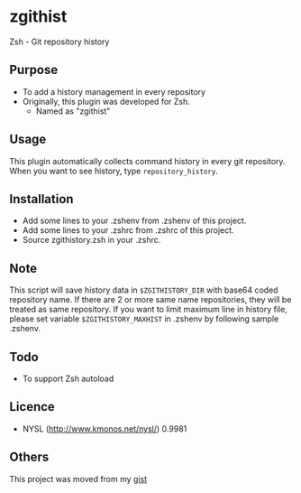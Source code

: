 # zgithist

Zsh - Git repository history

## Purpose

* To add a history management in every repository
* Originally, this plugin was developed for Zsh.
    * Named as "zgithist"

## Usage

This plugin automatically collects command history in every git repository.
When you want to see history, type `repository_history`.

## Installation

* Add some lines to your .zshenv from .zshenv of this project.
* Add some lines to your .zshrc from .zshrc of this project.
* Source zgithistory.zsh in your .zshrc.

## Note

This script will save history data in `$ZGITHISTORY_DIR` with base64 coded repository name. If there are 2 or more same name repositories, they will be treated as same repository.
If you want to limit maximum line in history file, please set variable `$ZGITHISTORY_MAXHIST` in .zshenv by following sample .zshenv.

## Todo

* To support Zsh autoload

## Licence

* NYSL (http://www.kmonos.net/nysl/) 0.9981

## Others

This project was moved from my [gist](https://gist.github.com/kmhjs/53c9cafb6b28f1904306)
